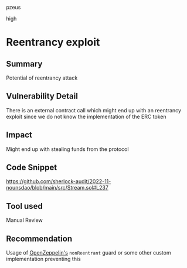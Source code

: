 pzeus

high

# Reentrancy exploit

## Summary
Potential of reentrancy attack
## Vulnerability Detail
There is an external contract call which might end up with an reentrancy exploit since we do not know the implementation of the ERC token
## Impact
Might end up with stealing funds from the protocol
## Code Snippet
https://github.com/sherlock-audit/2022-11-nounsdao/blob/main/src/Stream.sol#L237
## Tool used

Manual Review

## Recommendation
Usage of [OpenZeppelin's](https://github.com/OpenZeppelin) `nonReentrant` guard or some other custom implementation preventing this